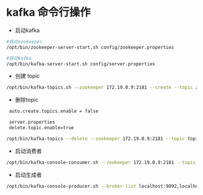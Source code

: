 # kafka 命令行操作

- 启动kafka

```bash
#启动zookeeper
/opt/bin/zookeeper-server-start.sh config/zookeeper.properties

#启动kafka
/opt/bin/kafka-server-start.sh config/server.properties
```

- 创建 topic

```bash
/opt/bin/kafka-topics.sh --zookeeper 172.19.0.9:2181 --create --topic zerg.hydra --partitions 3 --replication-factor 2
```

- 删除topic

```bash
 auto.create.topics.enable = false

 server.properties
 delete.topic.enable=true

/opt/bin/kafka-topics --delete --zookeeper 172.19.0.9:2181 --topic topic_name
```

- 启动消费者

```bash
/opt/bin/kafka-console-consumer.sh --zookeeper 172.19.0.9:2181 --topic zerg.hydra --from-beginning
```

- 启动生成者

```bash
/opt/bin/kafka-console-producer.sh --broker-list localhost:9092,localhost:9093,localhost:9094 --sync --topic zerg.hydra
```